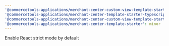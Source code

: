 ```yaml
---
'@commercetools-applications/merchant-center-custom-view-template-starter-typescript': minor
'@commercetools-applications/merchant-center-template-starter-typescript': minor
'@commercetools-applications/merchant-center-custom-view-template-starter': minor
'@commercetools-applications/merchant-center-template-starter': minor
---
```


Enable React strict mode by default

